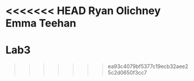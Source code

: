 <<<<<<< HEAD
Ryan Olichney
Emma Teehan
=======
# Lab3
>>>>>>> ea93c4079bf5377c19ecb32aee25c2d0650f3cc7
